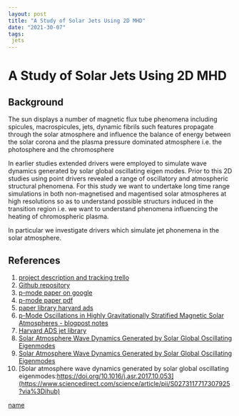 ```yaml
---
layout: post
title: "A Study of Solar Jets Using 2D MHD"
date: "2021-30-07"
tags:
 jets
---
```




# A Study of Solar Jets Using 2D MHD





## Background

The sun displays a number of magnetic flux tube phenomena including spicules, macrospicules, jets, dynamic fibrils such features propagate through the solar atmosphere and influence the balance of energy between the solar corona and the plasma pressure dominated atmosphere i.e. the photosphere and the chromosphere

In earlier studies extended drivers were employed to simulate wave dynamics generated by solar global oscillating eigen modes. Prior to this 2D studies using point drivers revealed a range of oscillatory and atmospheric structural phenomena. For this study we want to undertake long time range simulations in both non-magnetised and magentised solar atmospheres at high resolutions so as to understand possible structurs induced in the transition region i.e. we want to understand phenomena influencing the heating of chromospheric plasma.

In particular we investigate drivers which simulate jet phonemena in the solar atmosphere.




## References




1. [project description and tracking trello](https://trello.com/c/0AAAfsv5/24-jet-modelling-project-notes-blog)
2. [Github repository](https://github.com/mikeg64/smaug_jet)
3. [p-mode paper on google](https://drive.google.com/drive/folders/13H8wj1_HqDwlEV5Df_8EUNqaCZ_6w6p0)
4. [p-mode paper pdf](https://drive.google.com/file/d/13BynIop0q0L5KsiLEm9aAU2lJHhJVKN5/view?usp=sharing)
5. [paper library harvard ads](https://ui.adsabs.harvard.edu/user/libraries/Tdy1OxdTQgyZvRlUIMZFYg)
6. [p-Mode Oscillations in Highly Gravitationally Stratified Magnetic Solar Atmospheres - blogpost notes](http://solarwavetheory.blogspot.com/2018/03/p-mode-oscillations-in-magnetic-solar.html)
7. [Harvard ADS jet library](https://ui.adsabs.harvard.edu/user/libraries/IOOcTKJYRqiDXLfgjGd4SQ)
8. [Solar Atmosphere Wave Dynamics Generated by Solar Global Oscillating Eigenmodes](http://solarwavetheory.blogspot.com/2017/12/solar-atmosphere-wave-dynamics.html)
9. [Solar Atmosphere Wave Dynamics Generated by Solar Global Oscillating Eigenmodes](https://drive.google.com/file/d/1za41jar2NaYe1IsK-yNroG1YZhQVs9bW/view)
10. [Solar atmosphere wave dynamics generated by solar global oscillating eigenmodes:https://doi.org/10.1016/j.asr.2017.10.053](https://www.sciencedirect.com/science/article/pii/S0273117717307925?via%3Dihub)

[name](http://link.lk)



